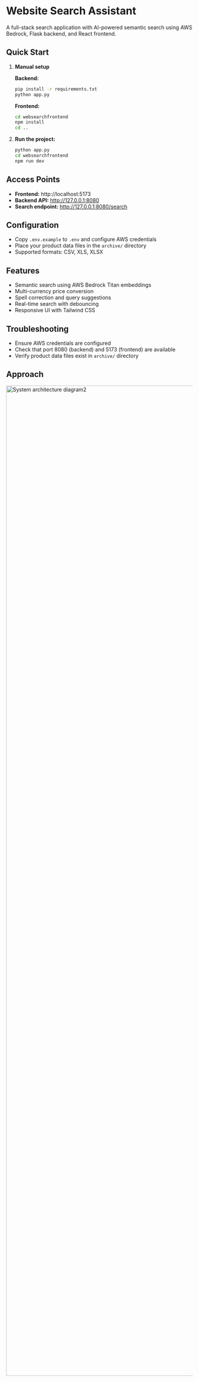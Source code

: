 # Website Search Assistant

A full-stack search application with AI-powered semantic search using AWS Bedrock, Flask backend, and React frontend.

## Quick Start

1. **Manual setup**

   **Backend:**
   ```bash
   pip install -r requirements.txt
   python app.py
   ```

   **Frontend:**
   ```bash
   cd websearchfrontend
   npm install
   cd ..
   ```
2. **Run the project:**
   ```bash
   python app.py
   cd websearchfrontend
   npm run dev
   ```

## Access Points

- **Frontend:** http://localhost:5173
- **Backend API:** http://127.0.0.1:8080
- **Search endpoint:** http://127.0.0.1:8080/search

## Configuration

- Copy `.env.example` to `.env` and configure AWS credentials
- Place your product data files in the `archive/` directory
- Supported formats: CSV, XLS, XLSX

## Features

- Semantic search using AWS Bedrock Titan embeddings
- Multi-currency price conversion
- Spell correction and query suggestions
- Real-time search with debouncing
- Responsive UI with Tailwind CSS

## Troubleshooting

- Ensure AWS credentials are configured
- Check that port 8080 (backend) and 5173 (frontend) are available
- Verify product data files exist in `archive/` directory

## Approach
<img width="3840" height="2669" alt="System architecture diagram2" src="https://github.com/user-attachments/assets/84f93be9-8591-42c4-9977-0cfd27824f8a" />



